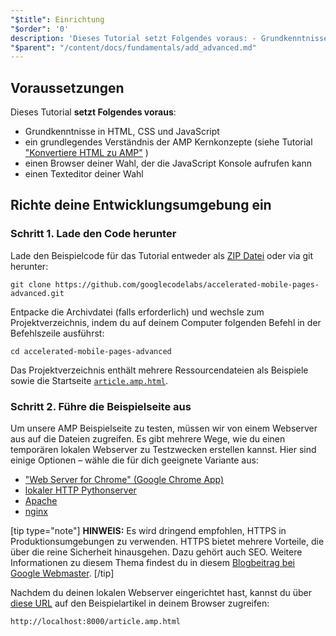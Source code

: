 ```yaml
---
"$title": Einrichtung
"$order": '0'
description: 'Dieses Tutorial setzt Folgendes voraus: - Grundkenntnisse in HTML, CSS und JavaScript '
"$parent": "/content/docs/fundamentals/add_advanced.md"
---
```


## Voraussetzungen

Dieses Tutorial <strong>setzt Folgendes voraus</strong>:

- Grundkenntnisse in HTML, CSS und JavaScript
- ein grundlegendes Verständnis der AMP Kernkonzepte (siehe Tutorial ["Konvertiere HTML zu AMP"](../../../../documentation/guides-and-tutorials/start/converting/index.md) )
- einen Browser deiner Wahl, der die JavaScript Konsole aufrufen kann
- einen Texteditor deiner Wahl

## Richte deine Entwicklungsumgebung ein

### Schritt 1. Lade den Code herunter

Lade den Beispielcode für das Tutorial entweder als [ZIP Datei](https://github.com/googlecodelabs/accelerated-mobile-pages-advanced/archive/master.zip) oder via git herunter:

```shell
git clone https://github.com/googlecodelabs/accelerated-mobile-pages-advanced.git
```

Entpacke die Archivdatei (falls erforderlich) und wechsle zum Projektverzeichnis, indem du auf deinem Computer folgenden Befehl in der Befehlszeile ausführst:

```shell
cd accelerated-mobile-pages-advanced
```

Das Projektverzeichnis enthält mehrere Ressourcendateien als Beispiele sowie die Startseite [`article.amp.html`](https://github.com/googlecodelabs/accelerated-mobile-pages-advanced/blob/master/article.amp.html).

### Schritt 2. Führe die Beispielseite aus

Um unsere AMP Beispielseite zu testen, müssen wir von einem Webserver aus auf die Dateien zugreifen. Es gibt mehrere Wege, wie du einen temporären lokalen Webserver zu Testzwecken erstellen kannst. Hier sind einige Optionen – wähle die für dich geeignete Variante aus:

- ["Web Server for Chrome" (Google Chrome App)](https://chrome.google.com/webstore/detail/web-server-for-chrome/ofhbbkphhbklhfoeikjpcbhemlocgigb)
- [lokaler HTTP Pythonserver](https://developer.mozilla.org/en-US/docs/Learn/Common_questions/set_up_a_local_testing_server#Running_a_simple_local_HTTP_server)
- [Apache](https://httpd.apache.org/docs/2.4/getting-started.html)
- [nginx](http://nginx.org/)

[tip type="note"] **HINWEIS:** Es wird dringend empfohlen, HTTPS in Produktionsumgebungen zu verwenden. HTTPS bietet mehrere Vorteile, die über die reine Sicherheit hinausgehen. Dazu gehört auch SEO. Weitere Informationen zu diesem Thema findest du in diesem [Blogbeitrag bei Google Webmaster](https://webmasters.googleblog.com/2014/08/https-as-ranking-signal.html). [/tip]

Nachdem du deinen lokalen Webserver eingerichtet hast, kannst du über [diese URL](http://localhost:8000/article.amp.html) auf den Beispielartikel in deinem Browser zugreifen:

```text
http://localhost:8000/article.amp.html
```
